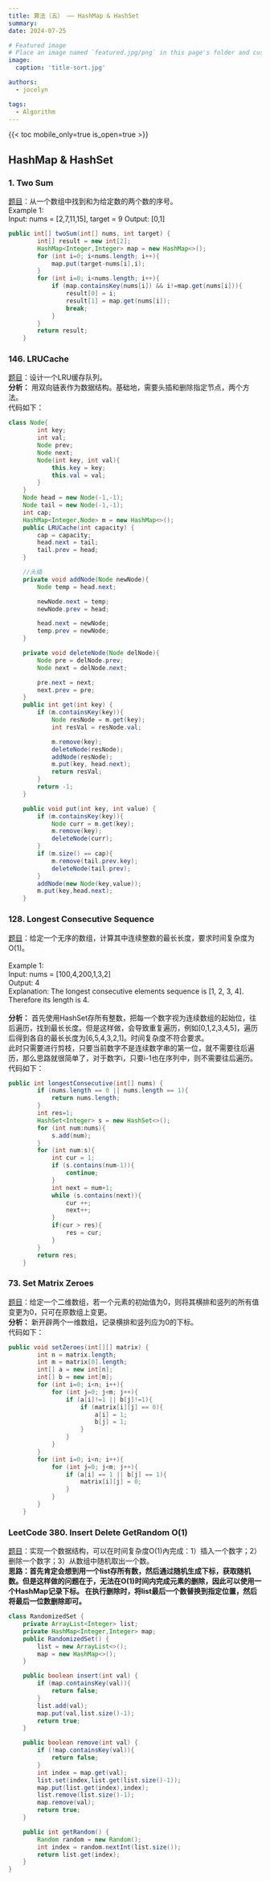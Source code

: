 ```yaml
---
title: 算法（五） —— HashMap & HashSet
summary: 
date: 2024-07-25

# Featured image
# Place an image named `featured.jpg/png` in this page's folder and customize its options here.
image:
  caption: 'title-sort.jpg'

authors:
  - jocelyn

tags:
  - Algorithm
---
```



{{< toc mobile_only=true is_open=true >}}


## HashMap & HashSet


### 1. Two Sum
[题目](https://leetcode.com/problems/two-sum/description/)：从一个数组中找到和为给定数的两个数的序号。<br>
Example 1:<br>
Input: nums = [2,7,11,15], target = 9
Output: [0,1]
<br>
```java
public int[] twoSum(int[] nums, int target) {
        int[] result = new int[2];
        HashMap<Integer,Integer> map = new HashMap<>();
        for (int i=0; i<nums.length; i++){
            map.put(target-nums[i],i);
        }
        for (int i=0; i<nums.length; i++){
            if (map.containsKey(nums[i]) && i!=map.get(nums[i])){
                result[0] = i;
                result[1] = map.get(nums[i]);
                break;
            }
        }
        return result;
    }
```

### 146. LRUCache
[题目](https://leetcode.com/problems/lru-cache/description/)：设计一个LRU缓存队列。
<br>**分析：** 用双向链表作为数据结构。基础地，需要头插和删除指定节点，两个方法。
<br>代码如下：

```java
class Node{
        int key;
        int val;
        Node prev;
        Node next;
        Node(int key, int val){
            this.key = key;
            this.val = val;
        }
    }
    Node head = new Node(-1,-1);
    Node tail = new Node(-1,-1);
    int cap;
    HashMap<Integer,Node> m = new HashMap<>();
    public LRUCache(int capacity) {
        cap = capacity;
        head.next = tail;
        tail.prev = head;
    }

    //头插
    private void addNode(Node newNode){
        Node temp = head.next;

        newNode.next = temp;
        newNode.prev = head;

        head.next = newNode;
        temp.prev = newNode;
    }

    private void deleteNode(Node delNode){
        Node pre = delNode.prev;
        Node next = delNode.next;

        pre.next = next;
        next.prev = pre;
    }
    public int get(int key) {
        if (m.containsKey(key)){
            Node resNode = m.get(key);
            int resVal = resNode.val;

            m.remove(key);
            deleteNode(resNode);
            addNode(resNode);
            m.put(key, head.next);
            return resVal;
        }
        return -1;
    }

    public void put(int key, int value) {
        if (m.containsKey(key)){
            Node curr = m.get(key);
            m.remove(key);
            deleteNode(curr);
        }
        if (m.size() == cap){
            m.remove(tail.prev.key);
            deleteNode(tail.prev);
        }
        addNode(new Node(key,value));
        m.put(key,head.next);
    }
```
### 128. Longest Consecutive Sequence
[题目](https://leetcode.com/problems/longest-consecutive-sequence/description/)：给定一个无序的数组，计算其中连续整数的最长长度，要求时间复杂度为O(1)。<br><br>
Example 1:
<br>
Input: nums = [100,4,200,1,3,2]<br>
Output: 4<br>
Explanation: The longest consecutive elements sequence is [1, 2, 3, 4]. Therefore its length is 4.
<br><br>
**分析：** 首先使用HashSet存所有整数，把每一个数字视为连续数组的起始位，往后遍历，找到最长长度。但是这样做，会导致重复遍历，例如[0,1,2,3,4,5]，遍历后得到各自的最长长度为[6,5,4,3,2,1]。时间复杂度不符合要求。<br>
此时只需要进行剪枝，只要当前数字不是连续数字串的第一位，就不需要往后遍历，那么思路就很简单了，对于数字i，只要i-1也在序列中，则不需要往后遍历。
<br>代码如下：

```java
public int longestConsecutive(int[] nums) {
        if (nums.length == 0 || nums.length == 1){
            return nums.length;
        }
        int res=1;
        HashSet<Integer> s = new HashSet<>();
        for (int num:nums){
            s.add(num);
        }
        for (int num:s){
            int cur = 1;
            if (s.contains(num-1)){
                continue;
            }
            int next = num+1;
            while (s.contains(next)){
                cur ++;
                next++;
            }
            if(cur > res){
                res = cur;
            }
        }
        return res;
    }
```

### 73. Set Matrix Zeroes
[题目](https://leetcode.com/problems/set-matrix-zeroes/description/)：给定一个二维数组，若一个元素的初始值为0，则将其横排和竖列的所有值变更为0，只可在原数组上变更。
<br>
**分析：** 新开辟两个一维数组，记录横排和竖列应为0的下标。
<br>代码如下：

```java
public void setZeroes(int[][] matrix) {
        int n = matrix.length;
        int m = matrix[0].length;
        int[] a = new int[n];
        int[] b = new int[m];
        for (int i=0; i<n; i++){
            for (int j=0; j<m; j++){
                if (a[i]!=1 || b[j]!=1){
                    if (matrix[i][j] == 0){
                        a[i] = 1;
                        b[j] = 1;
                    }
                }
            }
        }
        for (int i=0; i<n; i++){
            for (int j=0; j<m; j++){
                if (a[i] == 1 || b[j] == 1){
                    matrix[i][j] = 0;
                }
            }
        }
    }
```


### LeetCode 380. Insert Delete GetRandom O(1)
[题目](https://leetcode.com/problems/insert-delete-getrandom-o1/description/)：实现一个数据结构，可以在时间复杂度O(1)內完成：1）插入一个数字；2）删除一个数字；3）从数组中随机取出一个数。
<br>
**思路：首先肯定会想到用一个list存所有数，然后通过随机生成下标，获取随机数。但是这样做的问题在于，无法在O(1)时间内完成元素的删除，因此可以使用一个HashMap记录下标。 在执行删除时，将list最后一个数替换到指定位置，然后将最后一位数删除即可。**
<br>

```java
class RandomizedSet {
    private ArrayList<Integer> list;
    private HashMap<Integer,Integer> map;
    public RandomizedSet() {
        list = new ArrayList<>();
        map = new HashMap<>();
    }

    public boolean insert(int val) {
        if (map.containsKey(val)){
            return false;
        }
        list.add(val);
        map.put(val,list.size()-1);
        return true;
    }

    public boolean remove(int val) {
        if (!map.containsKey(val)){
            return false;
        }
        int index = map.get(val);
        list.set(index,list.get(list.size()-1));
        map.put(list.get(index),index);
        list.remove(list.size()-1);
        map.remove(val);
        return true;
    }

    public int getRandom() {
        Random random = new Random();
        int index = random.nextInt(list.size());
        return list.get(index);
    }
}
```